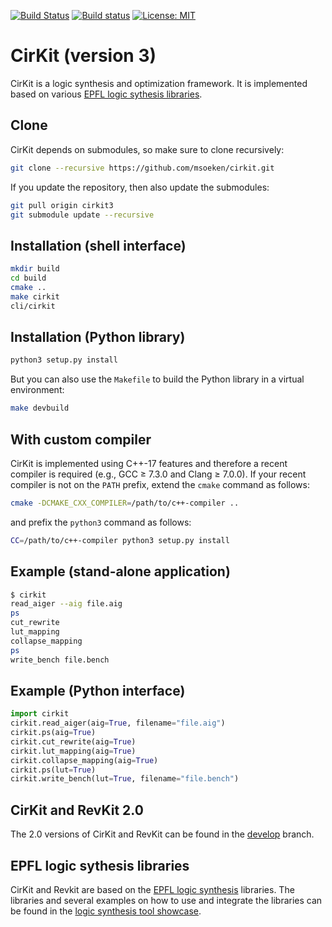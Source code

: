 [![Build Status](https://travis-ci.org/msoeken/cirkit.svg?branch=cirkit3)](https://travis-ci.org/msoeken/cirkit)
[![Build status](https://ci.appveyor.com/api/projects/status/201o4wdh0gmb56et?svg=true)](https://ci.appveyor.com/project/msoeken/cirkit)
[![License: MIT](https://img.shields.io/badge/License-MIT-yellow.svg)](https://opensource.org/licenses/MIT)

# CirKit (version 3)

CirKit is a logic synthesis and optimization framework.  It is
implemented based on various [EPFL logic sythesis libraries](https://github.com/lsils/lstools-showcase).

## Clone

CirKit depends on submodules, so make sure to clone recursively:

```bash
git clone --recursive https://github.com/msoeken/cirkit.git
```

If you update the repository, then also update the submodules:

```bash
git pull origin cirkit3
git submodule update --recursive
```

## Installation (shell interface)

```bash
mkdir build
cd build
cmake ..
make cirkit
cli/cirkit
```

## Installation (Python library)

```bash
python3 setup.py install
```

But you can also use the `Makefile` to build the Python library in a virtual
environment:

```bash
make devbuild
```

## With custom compiler

CirKit is implemented using C++-17 features and therefore a recent compiler is
required (e.g., GCC ≥ 7.3.0 and Clang ≥ 7.0.0).  If your recent compiler is not
on the `PATH` prefix, extend the `cmake` command as follows:

```bash
cmake -DCMAKE_CXX_COMPILER=/path/to/c++-compiler ..
```

and prefix the `python3` command as follows:

```bash
CC=/path/to/c++-compiler python3 setup.py install
```

## Example (stand-alone application)

```bash
$ cirkit
read_aiger --aig file.aig
ps
cut_rewrite
lut_mapping
collapse_mapping
ps
write_bench file.bench
```

## Example (Python interface)

```python
import cirkit
cirkit.read_aiger(aig=True, filename="file.aig")
cirkit.ps(aig=True)
cirkit.cut_rewrite(aig=True)
cirkit.lut_mapping(aig=True)
cirkit.collapse_mapping(aig=True)
cirkit.ps(lut=True)
cirkit.write_bench(lut=True, filename="file.bench")
```

## CirKit and RevKit 2.0

The 2.0 versions of CirKit and RevKit can be found
in the [develop](https://github.com/msoeken/cirkit/tree/develop/) branch.


## EPFL logic sythesis libraries

CirKit and Revkit are based on the [EPFL logic synthesis](https://lsi.epfl.ch/page-138455-en.html) libraries.  The libraries and several examples on how to use and integrate the libraries can be found in the [logic synthesis tool showcase](https://github.com/lsils/lstools-showcase).


